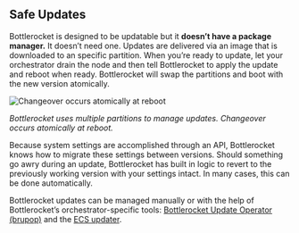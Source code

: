
## Safe Updates

Bottlerocket is designed to be updatable but it **doesn’t have a package manager.**
It doesn’t need one.
Updates are delivered via an image that is downloaded to an specific partition.
When you’re ready to update, let your orchestrator drain the node and then tell Bottlerocket to apply the update and reboot when ready.
Bottlerocket will swap the partitions and boot with the new version atomically.

![Changeover occurs atomically at reboot](/assets/homepage/update.png)

*Bottlerocket uses multiple partitions to manage updates.
Changeover occurs atomically at reboot.*

Because system settings are accomplished through an API, Bottlerocket knows how to migrate these settings between versions.
Should something go awry during an update, Bottlerocket has built in logic to revert to the previously working version with your settings intact.
In many cases, this can be done automatically.

Bottlerocket updates can be managed manually or with the help of Bottlerocket’s orchestrator-specific tools: [Bottlerocket Update Operator (brupop)](https://github.com/bottlerocket-os/bottlerocket-update-operator) and the [ECS updater](https://github.com/bottlerocket-os/bottlerocket-ecs-updater).
